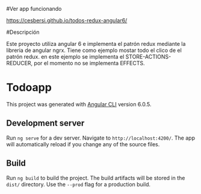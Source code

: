#Ver app funcionando

 <a>https://cesbersi.github.io/todos-redux-angular6/</a>
 
#Descripción

Este proyecto utiliza angular 6 e implementa el patrón redux mediante la libreria de angular ngrx. Tiene como ejemplo mostar todo el clico de el patrón redux. en este ejemplo se implementa el STORE-ACTIONS-REDUCER, por el momento no se implementa EFFECTS.

# Todoapp

This project was generated with [Angular CLI](https://github.com/angular/angular-cli) version 6.0.5.

## Development server

Run `ng serve` for a dev server. Navigate to `http://localhost:4200/`. The app will automatically reload if you change any of the source files.


## Build

Run `ng build` to build the project. The build artifacts will be stored in the `dist/` directory. Use the `--prod` flag for a production build.


